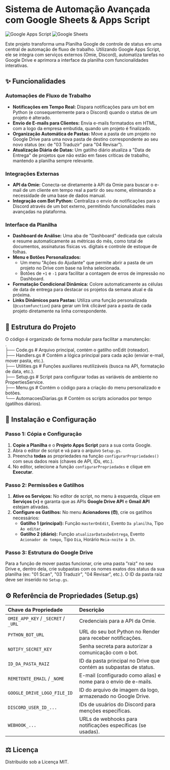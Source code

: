 # Sistema de Automação Avançada com Google Sheets & Apps Script

![Google Apps Script](https://img.shields.io/badge/Google-Apps%20Script-4285F4?style=for-the-badge&logo=google)
![Google Sheets](https://img.shields.io/badge/Google-Sheets-34A853?style=for-the-badge&logo=googlesheets)

Este projeto transforma uma Planilha Google de controle de status em uma central de automação de fluxo de trabalho. Utilizando Google Apps Script, ele se integra com serviços externos (Omie, Discord), automatiza tarefas no Google Drive e aprimora a interface da planilha com funcionalidades interativas.

## ✨ Funcionalidades

### Automações de Fluxo de Trabalho
-   **Notificações em Tempo Real:** Dispara notificações para um bot em Python (e consequentemente para o Discord) quando o status de um projeto é alterado.
-   **Envio de E-mails para Clientes:** Envia e-mails formatados em HTML, com a logo da empresa embutida, quando um projeto é finalizado.
-   **Organização Automática de Pastas:** Move a pasta de um projeto no Google Drive para uma nova pasta de destino correspondente ao seu novo status (ex: de "03 Traduzir" para "04 Revisar").
-   **Atualização Diária de Datas:** Um gatilho diário atualiza a "Data de Entrega" de projetos que não estão em fases críticas de trabalho, mantendo a planilha sempre relevante.

### Integrações Externas
-   **API da Omie:** Conecta-se diretamente à API da Omie para buscar o e-mail de um cliente em tempo real a partir do seu nome, eliminando a necessidade de uma base de dados manual.
-   **Integração com Bot Python:** Centraliza o envio de notificações para o Discord através de um bot externo, permitindo funcionalidades mais avançadas na plataforma.

### Interface da Planilha
-   **Dashboard de Análise:** Uma aba de "Dashboard" dedicada que calcula e resume automaticamente as métricas do mês, como total de documentos, assinaturas físicas vs. digitais e controle de estoque de folhas.
-   **Menu e Botões Personalizados:**
    -   Um menu "Ações do Ajudante" que permite abrir a pasta de um projeto no Drive com base na linha selecionada.
    -   Botões de `+1` e `-1` para facilitar a contagem de erros de impressão no Dashboard.
-   **Formatação Condicional Dinâmica:** Colore automaticamente as células de data de entrega para destacar os projetos da semana atual e da próxima.
-   **Links Dinâmicos para Pastas:** Utiliza uma função personalizada (`@customfunction`) para gerar um link clicável para a pasta de cada projeto diretamente na linha correspondente.

## 📂 Estrutura do Projeto

O código é organizado de forma modular para facilitar a manutenção:
</br>.
</br>├── Code.gs             # Arquivo principal, contém o gatilho onEdit (roteador).
</br>├── Handlers.gs         # Contém a lógica principal para cada ação (enviar e-mail, mover pasta, etc.).
</br>├── Utilities.gs        # Funções auxiliares reutilizáveis (busca na API, formatação de data, etc.).
</br>├── Setup.gs            # Script para configurar todas as variáveis de ambiente no PropertiesService.
</br>├── Menu.gs             # Contém o código para a criação do menu personalizado e botões.
</br>└── AutomacoesDiarias.gs # Contém os scripts acionados por tempo (gatilhos diários).


## 🚀 Instalação e Configuração

### Passo 1: Cópia e Configuração
1.  **Copie a Planilha** e o **Projeto Apps Script** para a sua conta Google.
2.  Abra o editor de script e vá para o arquivo `Setup.gs`.
3.  Preencha **todas** as propriedades na função `configurarPropriedades()` com seus dados reais (chaves de API, IDs, etc.).
4.  No editor, selecione a função `configurarPropriedades` e clique em **Executar**.

### Passo 2: Permissões e Gatilhos
1.  **Ative os Serviços:** No editor de script, no menu à esquerda, clique em **Serviços (+)** e garanta que as APIs **Google Drive API** e **Gmail API** estejam ativadas.
2.  **Configure os Gatilhos:** No menu **Acionadores (⏰)**, crie os gatilhos necessários:
    -   **Gatilho 1 (principal):** Função `masterOnEdit`, Evento `Da planilha`, Tipo `Ao editar`.
    -   **Gatilho 2 (diário):** Função `atualizarDatasDeEntrega`, Evento `Acionador de tempo`, Tipo `Dia`, Horário `Meia-noite à 1h`.

### Passo 3: Estrutura do Google Drive
Para a função de mover pastas funcionar, crie uma pasta "raiz" no seu Drive e, dentro dela, crie subpastas com os nomes exatos dos status da sua planilha (ex: "01 Scan", "03 Traduzir", "04 Revisar", etc.). O ID da pasta raiz deve ser inserido no `Setup.gs`.

## ⚙️ Referência de Propriedades (Setup.gs)

| Chave da Propriedade | Descrição |
| :--- | :--- |
| `OMIE_APP_KEY` / `_SECRET` / `_URL` | Credenciais para a API da Omie. |
| `PYTHON_BOT_URL` | URL do seu bot Python no Render para receber notificações. |
| `NOTIFY_SECRET_KEY` | Senha secreta para autorizar a comunicação com o bot. |
| `ID_DA_PASTA_RAIZ` | ID da pasta principal no Drive que contém as subpastas de status. |
| `REMETENTE_EMAIL` / `_NOME` | E-mail (configurado como alias) e nome para o envio de e-mails. |
| `GOOGLE_DRIVE_LOGO_FILE_ID` | ID do arquivo de imagem da logo, armazenado no Google Drive. |
| `DISCORD_USER_ID_...` | IDs de usuários do Discord para menções específicas. |
| `WEBHOOK_...` | URLs de webhooks para notificações específicas (se usadas). |


## ⚖️ Licença
Distribuído sob a Licença MIT.
